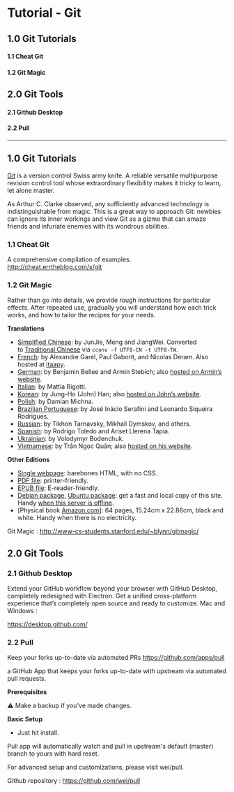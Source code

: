 # Tutorial - Git

## 1.0 Git Tutorials
#### 1.1 Cheat Git
#### 1.2 Git Magic
## 2.0 Git Tools
#### 2.1 Github Desktop
#### 2.2 Pull

---

## 1.0 Git Tutorials

[Git](http://git-scm.com/)<span> </span>is a version control Swiss army knife. A reliable versatile multipurpose revision control tool whose extraordinary flexibility makes it tricky to learn, let alone master.

As Arthur C. Clarke observed, any sufficiently advanced technology is indistinguishable from magic. This is a great way to approach Git: newbies can ignore its inner workings and view Git as a gizmo that can amaze friends and infuriate enemies with its wondrous abilities.

### 1.1 Cheat Git

A comprehensive compilation of examples.
http://cheat.errtheblog.com/s/git

### 1.2 Git Magic

Rather than go into details, we provide rough instructions for particular effects. After repeated use, gradually you will understand how each trick works, and how to tailor the recipes for your needs.

**Translations**

*   [Simplified Chinese](http://www-cs-students.stanford.edu/~blynn/gitmagic/intl/zh_cn/): by JunJie, Meng and JiangWei. Converted to<span> </span>[Traditional Chinese](http://www-cs-students.stanford.edu/~blynn/gitmagic/intl/zh_tw/)<span> </span>via<span> </span>`cconv -f UTF8-CN -t UTF8-TW`.
*   [French](http://www-cs-students.stanford.edu/~blynn/gitmagic/intl/fr/): by Alexandre Garel, Paul Gaborit, and Nicolas Deram. Also hosted at<span> </span>[itaapy](http://tutoriels.itaapy.com/).
*   [German](http://www-cs-students.stanford.edu/~blynn/gitmagic/intl/de/): by Benjamin Bellee and Armin Stebich; also<span> </span>[hosted on Armin’s website](http://gitmagic.lordofbikes.de/).
*   [Italian](http://www-cs-students.stanford.edu/~blynn/gitmagic/intl/it/): by Mattia Rigotti.
*   [Korean](http://www-cs-students.stanford.edu/~blynn/gitmagic/intl/ko/): by Jung-Ho (John) Han; also<span> </span>[hosted on John’s website](https://sites.google.com/site/drinkhanjohn/useful-links/).
*   [Polish](http://www-cs-students.stanford.edu/~blynn/gitmagic/intl/pl/): by Damian Michna.
*   [Brazilian Portuguese](http://www-cs-students.stanford.edu/~blynn/gitmagic/intl/pt_br/): by José Inácio Serafini and Leonardo Siqueira Rodrigues.
*   [Russian](http://www-cs-students.stanford.edu/~blynn/gitmagic/intl/ru/): by Tikhon Tarnavsky, Mikhail Dymskov, and others.
*   [Spanish](http://www-cs-students.stanford.edu/~blynn/gitmagic/intl/es/): by Rodrigo Toledo and Ariset Llerena Tapia.
*   [Ukrainian](http://www-cs-students.stanford.edu/~blynn/gitmagic/intl/uk/): by Volodymyr Bodenchuk.
*   [Vietnamese](http://www-cs-students.stanford.edu/~blynn/gitmagic/intl/vi/): by Trần Ngọc Quân; also<span> </span>[hosted on his website](http://vnwildman.users.sourceforge.net/gitmagic/).


**Other Editions**

*   [Single webpage](http://www-cs-students.stanford.edu/~blynn/gitmagic/book.html): barebones HTML, with no CSS.
*   [PDF file](http://www-cs-students.stanford.edu/~blynn/gitmagic/book.pdf): printer-friendly.
*   [EPUB file](http://www-cs-students.stanford.edu/~blynn/gitmagic/book.epub): E-reader-friendly.
*   [Debian package](http://packages.debian.org/gitmagic),<span> </span>[Ubuntu package](http://packages.ubuntu.com/gitmagic): get a fast and local copy of this site. Handy<span> </span>[when this server is offline](http://csdcf.stanford.edu/status/).
*   [Physical book [Amazon.com](http://www.amazon.com/Git-Magic-Ben-Lynn/dp/1451523343/)]: 64 pages, 15.24cm x 22.86cm, black and white. Handy when there is no electricity.


Git Magic : <a href="http://www-cs-students.stanford.edu/~blynn/gitmagic/" target="_blank">http://www-cs-students.stanford.edu/~blynn/gitmagic/</a>

## 2.0 Git Tools


### 2.1 Github Desktop

Extend your GitHub workflow beyond your browser with GitHub Desktop, completely redesigned with Electron. Get a unified cross-platform experience that’s completely open source and ready to customize. Mac and Windows :

https://desktop.github.com/

### 2.2 Pull
 
Keep your forks up-to-date via automated PRs https://github.com/apps/pull

a GitHub App that keeps your forks up-to-date with upstream via automated pull requests.

**Prerequisites**

⚠️ Make a backup if you've made changes.

**Basic Setup**

* Just hit install.

Pull app will automatically watch and pull in upstream's default (master) branch to yours with hard reset.

For advanced setup and customizations, please visit wei/pull.

 Github repository : https://github.com/wei/pull


  
